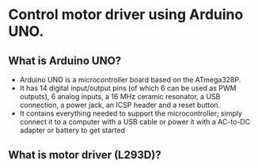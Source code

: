 # Control motor driver using Arduino UNO.
## What is Arduino UNO?
- Arduino UNO is a microcontroller board based on the ATmega328P. 
- It has 14 digital input/output pins (of which 6 can be used as PWM outputs), 6 analog inputs, a 16 MHz ceramic resonator, a USB connection, a power jack, an ICSP header and a reset button. 
- It contains everything needed to support the microcontroller; simply connect it to a computer with a USB cable or power it with a AC-to-DC adapter or battery to get started
## What is motor driver (L293D)?
